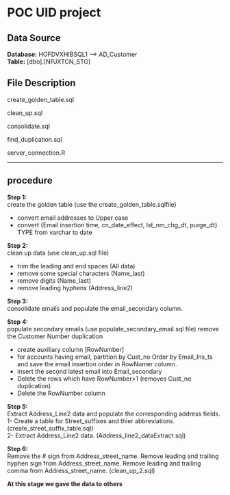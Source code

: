 # POC UID project

## Data Source
**Database:** HOFDVXHIBSQL1  --> AD_Customer  
**Table:** [dbo].[NPJXTCN_STG]  

## File Description
create_golden_table.sql  

clean_up.sql

consolidate.sql  

find_duplication.sql

server_connection.R  

* * *  
## procedure  
**Step 1:**  
create the golden table (use the create_golden_table.sqlfile)  
* convert email addresses to Upper case
* convert {Email insertion time, cn_date_effect, lst_nm_chg_dt, purge_dt} TYPE from varchar to date  

**Step 2:**  
clean up data (use clean_up.sql file)  
* trim the leading and end spaces (All data)
* remove some special characters (Name_last)
* remove digits (Name_last)  
* remove leading hyphens (Address_line2)  

**Step 3:**  
consolidate emails and populate the email_secondary column.  

**Step 4:**  
populate secondary emails (use populate_secondary_email.sql file)
remove the Customer Number duplication
* create auxiliary column [RowNumber]
* for accounts having email, partition by Cust_no Order by Email_Ins_ts and save the email insertion order in RowNumer column.
* insert the second latest email into Email_secondary
* Delete the rows which have RowNumber>1 (removes Cust_no duplication)
* Delete the RowNumber column  

**Step 5:**   
Extract Address_Line2 data and populate the corresponding address fields.  
1- Create a table for Street_suffixes and thier abbreviations. (create_street_suffix_table.sql)  
2- Extract Address_Line2 data. (Address_line2_dataExtract.sql)  

**Step 6:**  
Remove the # sign from Address_street_name.
Remove leading and trailing hyphen sign from Address_street_name.
Remove leading and trailing comma from Address_street_name.
(clean_up_2.sql)

**At this stage we gave the data to others**







 












